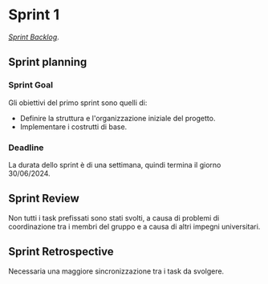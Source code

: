 # Sprint 1

[_Sprint Backlog_](sprint-1-backlog.xlsx).

## Sprint planning

### Sprint Goal

Gli obiettivi del primo sprint sono quelli di:
- Definire la struttura e l'organizzazione iniziale del progetto.
- Implementare i costrutti di base.

### Deadline

La durata dello sprint è di una settimana, quindi termina il giorno 30/06/2024.

## Sprint Review

Non tutti i task prefissati sono stati svolti, a causa di problemi di coordinazione tra i membri del gruppo e a causa di altri impegni universitari.

## Sprint Retrospective

Necessaria una maggiore sincronizzazione tra i task da svolgere.
